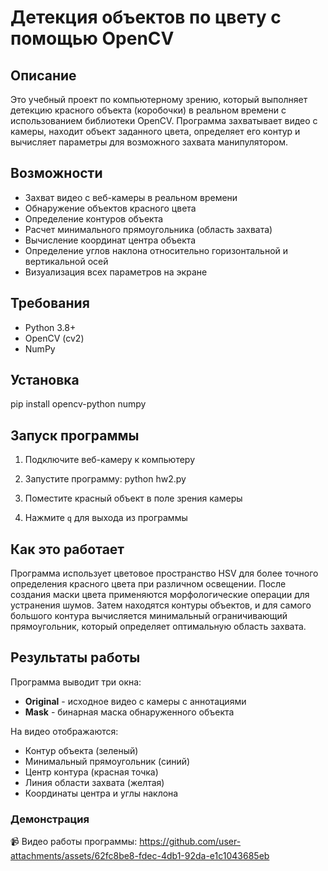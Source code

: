 # Детекция объектов по цвету с помощью OpenCV

## Описание

Это учебный проект по компьютерному зрению, который выполняет детекцию красного объекта (коробочки) в реальном времени с использованием библиотеки OpenCV. Программа захватывает видео с камеры, находит объект заданного цвета, определяет его контур и вычисляет параметры для возможного захвата манипулятором.

## Возможности

- Захват видео с веб-камеры в реальном времени
- Обнаружение объектов красного цвета
- Определение контуров объекта
- Расчет минимального прямоугольника (область захвата)
- Вычисление координат центра объекта
- Определение углов наклона относительно горизонтальной и вертикальной осей
- Визуализация всех параметров на экране

## Требования

- Python 3.8+
- OpenCV (cv2)
- NumPy

## Установка
pip install opencv-python numpy

## Запуск программы

1. Подключите веб-камеру к компьютеру
2. Запустите программу:
python hw2.py


3. Поместите красный объект в поле зрения камеры
4. Нажмите `q` для выхода из программы

## Как это работает

Программа использует цветовое пространство HSV для более точного определения красного цвета при различном освещении. После создания маски цвета применяются морфологические операции для устранения шумов. Затем находятся контуры объектов, и для самого большого контура вычисляется минимальный ограничивающий прямоугольник, который определяет оптимальную область захвата.

## Результаты работы

Программа выводит три окна:
- **Original** - исходное видео с камеры с аннотациями
- **Mask** - бинарная маска обнаруженного объекта

На видео отображаются:
- Контур объекта (зеленый)
- Минимальный прямоугольник (синий)
- Центр контура (красная точка)
- Линия области захвата (желтая)
- Координаты центра и углы наклона

### Демонстрация

📹 Видео работы программы: 
https://github.com/user-attachments/assets/62fc8be8-fdec-4db1-92da-e1c1043685eb



